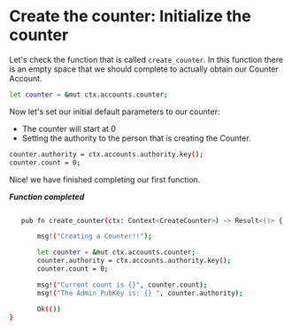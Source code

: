 # Create the counter: Initialize the counter 

Let's check the function that is called ```create_counter```. In this function there is an empty space that we should complete to actually obtain our Counter Account. 

```bash
let counter = &mut ctx.accounts.counter;
```
Now let's set our initial default parameters to our counter:
- The counter will start at 0 
- Setting the authority to the person that is creating the Counter.

```bash
counter.authority = ctx.accounts.authority.key();
counter.count = 0;
```

Nice! we have finished completing our first function. 

***Function completed***

 ```bash

    pub fn create_counter(ctx: Context<CreateCounter>) -> Result<()> {

        msg!("Creating a Counter!!");

        let counter = &mut ctx.accounts.counter;
        counter.authority = ctx.accounts.authority.key();
        counter.count = 0;

        msg!("Current count is {}", counter.count);
        msg!("The Admin PubKey is: {} ", counter.authority);

        Ok(())
 }
 ```